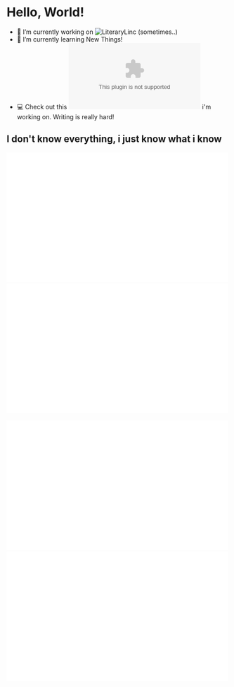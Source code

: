# Hello, World!
- 🔭 I’m currently working on ![LiteraryLinc](https://github.com/Enoch02/LiteraryLinc) (sometimes..)
- 🌱 I’m currently learning New Things!
- 💻 Check out this ![blog](enoch02devdiary.wordpress.com) i'm working on. Writing is really hard!

## I don't know everything, i just know what i know
<!-- -[![Top Langs](https://github-readme-stats.vercel.app/api/top-langs/?username=Enoch02&layout=compact)](https://github.com/anuraghazra/github-readme-stats) -->
![](https://raw.githubusercontent.com/Enoch02/github-stats/master/generated/overview.svg#gh-dark-mode-only)
![](https://raw.githubusercontent.com/Enoch02/github-stats/master/generated/overview.svg#gh-light-mode-only)

![](https://raw.githubusercontent.com/Enoch02/github-stats/master/generated/languages.svg#gh-dark-mode-only)
![](https://raw.githubusercontent.com/Enoch02/github-stats/master/generated/languages.svg#gh-light-mode-only)

<!--
**Enoch02/Enoch02** is a ✨ _special_ ✨ repository because its `README.md` (this file) appears on your GitHub profile.

Here are some ideas to get you started:

- 🔭 I’m currently working on ...
- 🌱 I’m currently learning ...
- 👯 I’m looking to collaborate on ...
- 🤔 I’m looking for help with ...
- 💬 Ask me about ...
- 📫 How to reach me: ...
- 😄 Pronouns: ...
- ⚡ Fun fact: ...
-->
